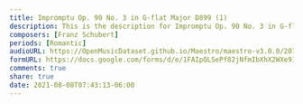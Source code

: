 ```yaml
---
title: Impromptu Op. 90 No. 3 in G-flat Major D899 (1)
description: This is the description for Impromptu Op. 90 No. 3 in G-flat Major D899 by Franz Schubert
composers: [Franz Schubert]
periods: [Romantic]
audioURL: https://OpenMusicDataset.github.io/Maestro/maestro-v3.0.0/2011/MIDI-Unprocessed_12_R2_2011_MID--AUDIO_R2-D4_04_Track04_wav.midi
formURL: https://docs.google.com/forms/d/e/1FAIpQLSePf82jNfmIbXhX2WXe91HYZc_2C7BJ60C5Ok-_SUThScajWQ/viewform
comments: true
share: true
date: 2021-08-08T07:43:13-06:00
---
```

